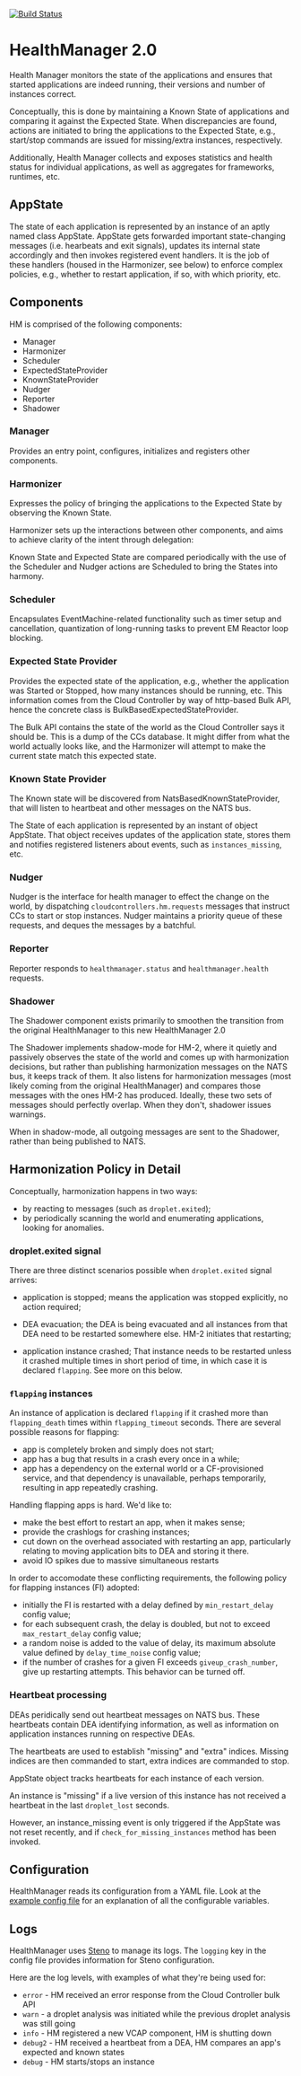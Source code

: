 [![Build Status](https://travis-ci.org/cloudfoundry/health_manager.png)](https://travis-ci.org/cloudfoundry/health_manager)

# HealthManager 2.0

Health Manager monitors the state of the applications and ensures that started
applications are indeed running, their versions and number of
instances correct.

Conceptually, this is done by maintaining a Known State of
applications and comparing it against the Expected State. When
discrepancies are found, actions are initiated to bring the
applications to the Expected State, e.g., start/stop commands are
issued for missing/extra instances, respectively.

Additionally, Health Manager collects and exposes statistics and
health status for individual applications, as well as aggregates for
frameworks, runtimes, etc.

## AppState

The state of each application is represented by an instance of an
aptly named class AppState. AppState gets forwarded important
state-changing messages (i.e. hearbeats and exit signals), updates its
internal state accordingly and then invokes registered event
handlers. It is the job of these handlers (housed in the Harmonizer,
see below) to enforce complex policies, e.g., whether to restart
application, if so, with which priority, etc.

## Components

HM is comprised of the following components:

- Manager
- Harmonizer
- Scheduler
- ExpectedStateProvider
- KnownStateProvider
- Nudger
- Reporter
- Shadower

### Manager

Provides an entry point, configures, initializes and registers other
components.

### Harmonizer

Expresses the policy of bringing the applications to the Expected
State by observing the Known State.

Harmonizer sets up the interactions between other components, and aims
to achieve clarity of the intent through delegation:

Known State and Expected State are compared periodically with the use
of the Scheduler and Nudger actions are Scheduled to bring the States
into harmony.

### Scheduler

Encapsulates EventMachine-related functionality such as timer setup
and cancellation, quantization of long-running tasks to prevent EM
Reactor loop blocking.

### Expected State Provider

Provides the expected state of the application, e.g., whether the
application was Started or Stopped, how many instances should be
running, etc. This information comes from the Cloud Controller by way
of http-based Bulk API, hence the concrete class is
BulkBasedExpectedStateProvider.

The Bulk API contains the state of the world as the Cloud Controller says 
it should be. This is a dump of the CCs database. It might differ from what 
the world actually looks like, and the Harmonizer will attempt to make the 
current state match this expected state.

### Known State Provider

The Known state will be discovered from NatsBasedKnownStateProvider,
that will listen to heartbeat and other messages on the NATS bus.

The State of each application is represented by an instant of object
AppState. That object receives updates of the application state,
stores them and notifies registered listeners about events, such as
`instances_missing`, etc.

### Nudger

Nudger is the interface for health manager to effect the change on the
world, by dispatching `cloudcontrollers.hm.requests` messages
that instruct CCs to start or stop instances. Nudger maintains a
priority queue of these requests, and deques the messages by a
batchful.

### Reporter

Reporter responds to `healthmanager.status` and `healthmanager.health`
requests.

### Shadower

The Shadower component exists primarily to smoothen the transition from the
original HealthManager to this new HealthManager 2.0

The Shadower implements shadow-mode for HM-2, where it quietly and
passively observes the state of the world and comes up with
harmonization decisions, but rather than publishing harmonization
messages on the NATS bus, it keeps track of them. It also listens for
harmonization messages (most likely coming from the original
HealthManager) and compares those messages with the ones HM-2 has
produced. Ideally, these two sets of messages should perfectly
overlap. When they don't, shadower issues warnings.

When in shadow-mode, all outgoing messages are sent to the Shadower,
rather than being published to NATS.


## Harmonization Policy in Detail

Conceptually, harmonization happens in two ways:

- by reacting to messages (such as `droplet.exited`);
- by periodically scanning the world and enumerating applications,
  looking for anomalies.

### droplet.exited signal

There are three distinct scenarios possible when `droplet.exited`
signal arrives:

- application is stopped; means the application was stopped
  explicitly, no action required;

- DEA evacuation; the DEA is being evacuated and all instances from that DEA
  need to be restarted somewhere else. HM-2 initiates that restarting;

- application instance crashed; That instance needs to be restarted unless it
  crashed multiple times in short period of time, in which case it is
  declared `flapping`. See more on this below.

### `flapping` instances

An instance of application is declared `flapping` if it crashed more
than `flapping_death` times within `flapping_timeout` seconds. There
are several possible reasons for flapping:

- app is completely broken and simply does not start;
- app has a bug that results in a crash every once in a while;
- app has a dependency on the external world or a CF-provisioned
  service, and that dependency is unavailable, perhaps temporarily,
  resulting in app repeatedly crashing.

Handling flapping apps is hard. We'd like to:

- make the best effort to restart an app, when it makes sense;
- provide the crashlogs for crashing instances;
- cut down on the overhead associated with restarting an
  app, particularly relating to moving application bits to DEA and
  storing it there.
- avoid IO spikes due to massive simultaneous restarts

In order to accomodate these conflicting requirements, the following
policy for flapping instances (FI) adopted:

- initially the FI is restarted with a delay defined by `min_restart_delay` config value;
- for each subsequent crash, the delay is doubled, but not to exceed `max_restart_delay` config value;
- a random noise is added to the value of delay, its maximum absolute value defined by
  `delay_time_noise` config value;
- if the number of crashes for a given FI exceeds `giveup_crash_number`, give up restarting attempts.
  This behavior can be turned off.

### Heartbeat processing

DEAs peridically send out heartbeat messages on NATS bus. These
heartbeats contain DEA identifying information, as well as information
on application instances running on respective DEAs.

The heartbeats are used to establish "missing" and "extra"
indices. Missing indices are then commanded to start, extra indices
are commanded to stop.

AppState object tracks heartbeats for each instance of each version.

An instance is "missing" if a live version of this instance has not
received a heartbeat in the last `droplet_lost` seconds.

However, an instance_missing event is only triggered if the AppState
was not reset recently, and if `check_for_missing_instances` method
has been invoked.

## Configuration

HealthManager reads its configuration from a YAML file. Look at the 
[example config file](https://github.com/cloudfoundry/health_manager/blob/master/config/health_manager.yml) for an
explanation of all the configurable variables.

## Logs

HealthManager uses [Steno](http://github.com/cloudfoundry/steno) to manage its logs. The `logging` key in the config
file provides information for Steno configuration.

Here are the log levels, with examples of what they're being used for:
* `error` - HM received an error response from the Cloud Controller bulk API
* `warn` - a droplet analysis was initiated while the previous droplet analysis was still going
* `info` - HM registered a new VCAP component, HM is shutting down
* `debug2` - HM received a heartbeat from a DEA, HM compares an app's expected and known states
* `debug` - HM starts/stops an instance
